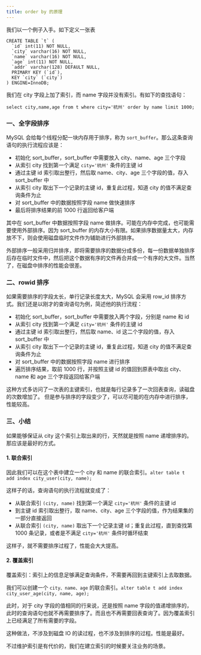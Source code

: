 ```yaml
---
title: order by 的原理
---
```


我们以一个例子入手。如下定义一张表

```
CREATE TABLE `t` (
  `id` int(11) NOT NULL,
  `city` varchar(16) NOT NULL,
  `name` varchar(16) NOT NULL,
  `age` int(11) NOT NULL,
  `addr` varchar(128) DEFAULT NULL,
  PRIMARY KEY (`id`),
  KEY `city` (`city`)
) ENGINE=InnoDB;
```

我们在 city 字段上加了索引，而 name 字段并没有索引。有如下的查找语句：

```
select city,name,age from t where city='杭州' order by name limit 1000;
```

### 一、全字段排序

MySQL 会给每个线程分配一块内存用于排序，称为 `sort_buffer`。那么这条查询语句的执行流程应该是：

- 初始化 sort_buffer，sort_buffer 中需要放入 city、name、age 三个字段
- 从索引 city 找到第一个满足 `city='杭州'` 条件的主键 id
- 通过主键 id 索引取出整行，然后取 name、city、age 三个字段的值，存入 sort_buffer 中
- 从索引 city 取出下一个记录的主键 id，重复此过程，知道 city 的值不满足查询条件为止
- 对 sort_buffer 中的数据按照字段 name 做快速排序
- 最后将排序结果的前 1000 行返回给客户端

其中在 sort_buffer 中数据按照字段 name 做排序。可能在内存中完成，也可能需要使用外部排序。因为 sort_buffer 的内存大小有限。如果排序数据量太大，内存放不下，则会使用磁盘临时文件作为辅助进行外部排序。

外部排序一般采用归并排序，即将需要排序的数据分成多份，每一份数据单独排序后存在临时文件中，然后把这个数据有序的文件再合并成一个有序的大文件。当然了，在磁盘中排序的性能会很差。

### 二、rowid 排序

如果需要排序的字段太长，单行记录长度太大，MySQL 会采用 row_id 排序方式。我们还是以刚才的查询语句为例，简述他的执行流程：

- 初始化 sort_buffer，sort_buffer 中需要放入两个字段，分别是 name 和 id
- 从索引 city 找到第一个满足 `city='杭州'` 条件的主键 id
- 通过主键 id 索引取出整行，然后取 name、id 这二个字段的值，存入 sort_buffer 中
- 从索引 city 取出下一个记录的主键 id，重复此过程，知道 city 的值不满足查询条件为止
- 对 sort_buffer 中的数据按照字段 name 进行排序
- 遍历排序结果，取前 1000 行，并按照主键 id 的值回到原表中取出 city、name 和 age 三个字段返回给客户端

这种方式多访问了一次表的主键索引，也就是每行记录多了一次回表查询，读磁盘的次数增加了。 但是参与排序的字段变少了，可以尽可能的在内存中进行排序，性能较高。

### 三、小结

如果能够保证从 city 这个索引上取出来的行，天然就是按照 name 递增排序的。那应该是最好的方式。

#### 1. 联合索引

因此我们可以在这个表中建立一个 city 和 name 的联合索引。`alter table t add index city_user(city, name);`

这样子的话，查询语句的执行流程就变成了：

- 从联合索引 `(city, name)` 找到第一个满足 `city='杭州'` 条件的主键 id
- 到主键 id 索引取出整行，取 name、city、age 三个字段的值，作为结果集的一部分直接返回
- 从联合索引 `(city, name)` 取出下一个记录主键 id；重复此过程，直到查找第 1000 条记录，或者是不满足 `city='杭州'` 条件时循环结束

这样子，就不需要排序过程了，性能会大大提高。

#### 2. 覆盖索引

覆盖索引：索引上的信息足够满足查询条件，不需要再回到主键索引上去取数据。

我们可以创建一个 `city、name、age` 的联合索引。`alter table t add index city_user_age(city, name, age);`

此时，对于 city 字段的值相同的行来说，还是按照 name 字段的值递增排序的，此时的查询语句也就不再需要排序了。而且也不再需要回表查询了。因为覆盖索引上已经满足了所有需要的字段。

这种做法，不涉及到磁盘 IO 的读过程，也不涉及到排序的过程。性能是最好。

不过维护索引是有代价的，我们在建立索引的时候要关注业务的场景。























